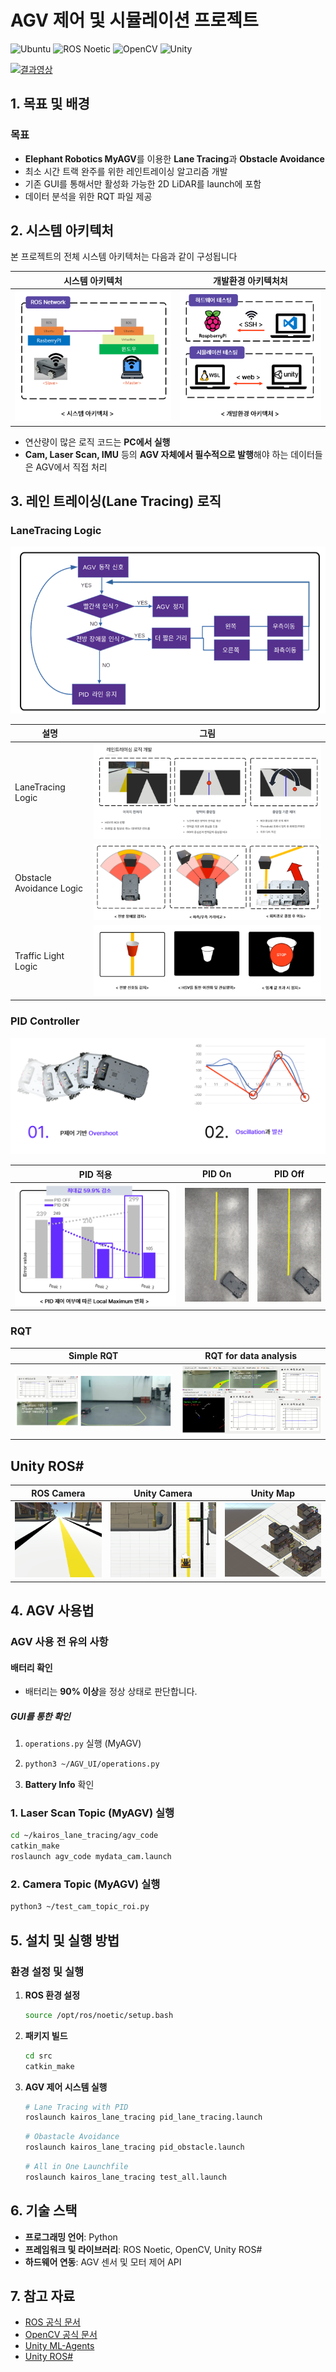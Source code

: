 # AGV 제어 및 시뮬레이션 프로젝트
![Ubuntu](https://img.shields.io/badge/Ubuntu-20.04-orange?logo=ubuntu)
![ROS Noetic](https://img.shields.io/badge/ROS_Noetic-blue?logo=ros)
![OpenCV](https://img.shields.io/badge/OpenCV-4.5.0-green?logo=opencv)
![Unity](https://img.shields.io/badge/Unity-2022.3-black?logo=unity)

[![결과영상](http://img.youtube.com/vi/pBbq8m0RX9M/0.jpg)](https://www.youtube.com/watch?v=pBbq8m0RX9M)



## 1. 목표 및 배경
### 목표    
- **Elephant Robotics MyAGV**를 이용한 **Lane Tracing**과 **Obstacle Avoidance**
- 최소 시간 트랙 완주를 위한 레인트레이싱 알고리즘 개발
- 기존 GUI를 통해서만 활성화 가능한 2D LiDAR를 launch에 포함
- 데이터 분석을 위한 RQT 파일 제공 


## 2. 시스템 아키텍처
본 프로젝트의 전체 시스템 아키텍처는 다음과 같이 구성됩니다

| 시스템 아키텍처 | 개발환경 아키텍처처 |
|------|------|
| ![시스템](git_images/sys_arc.png) | ![개발환경](git_images/dev_arc.png) |

- 연산량이 많은 로직 코드는 **PC에서 실행**
-  **Cam, Laser Scan, IMU** 등의 **AGV 자체에서 필수적으로 발행**해야 하는 데이터들은 AGV에서 직접 처리

## 3. 레인 트레이싱(Lane Tracing) 로직
### LaneTracing Logic
![Diagram](git_images/diagram.png)

| 설명 | 그림 |
|------|------|
| LaneTracing Logic | ![LaneTracing](git_images/lane_tracing.png) |
| Obstacle Avoidance Logic | ![Obstacle Avoidance](git_images/avoidance.png) |
| Traffic Light Logic | ![Traffic Light](git_images/traffic_light.png) |

### PID Controller
![PID](git_images/pid.png)

| PID 적용 | PID On | PID Off|
|------|------|------|
| ![PID Effort](git_images/pid_effort.png) | ![dev](git_images/pid_on.gif) | ![dev](git_images/pid_off.gif) |

### RQT
| Simple RQT | RQT for data analysis |
|------|------|
| ![Simple RQT](git_images/simple_rqt.png) | ![RQT](git_images/rqt.png) |

## Unity ROS#
|  ROS Camera | Unity Camera | Unity Map|
|------|------|------|
| ![PID Effort](git_images/unity1.png) | ![dev](git_images/unity2.png) | ![dev](git_images/unity3.png) |

## 4. AGV 사용법
### AGV 사용 전 유의 사항
#### 배터리 확인
- 배터리는 **90% 이상**을 정상 상태로 판단합니다.
##### GUI를 통한 확인
1. `operations.py` 실행 (MyAGV)
2. ```bash
   python3 ~/AGV_UI/operations.py
   ```
3. **Battery Info** 확인


### 1. Laser Scan Topic (MyAGV) 실행
```bash
cd ~/kairos_lane_tracing/agv_code
catkin_make
roslaunch agv_code mydata_cam.launch
```

### 2. Camera Topic (MyAGV) 실행
   ```bash
   python3 ~/test_cam_topic_roi.py
   ```

## 5. 설치 및 실행 방법

### 환경 설정 및 실행
1. **ROS 환경 설정**
   ```bash
   source /opt/ros/noetic/setup.bash
   ```
2. **패키지 빌드**
   ```bash
   cd src
   catkin_make
   ```
3. **AGV 제어 시스템 실행**

   ```bash
   # Lane Tracing with PID
   roslaunch kairos_lane_tracing pid_lane_tracing.launch
   ```

   ```bash
   # Obastacle Avoidance
   roslaunch kairos_lane_tracing pid_obstacle.launch
   ```


   ```bash
   # All in One Launchfile
   roslaunch kairos_lane_tracing test_all.launch
   ```

## 6. 기술 스택
- **프로그래밍 언어**: Python
- **프레임워크 및 라이브러리**: ROS Noetic, OpenCV, Unity ROS#
- **하드웨어 연동**: AGV 센서 및 모터 제어 API

## 7. 참고 자료
- [ROS 공식 문서](https://www.ros.org/)
- [OpenCV 공식 문서](https://opencv.org/)
- [Unity ML-Agents](https://github.com/Unity-Technologies/ml-agents)
- [Unity ROS#](https://github.com/siemens/ros-sharp)

